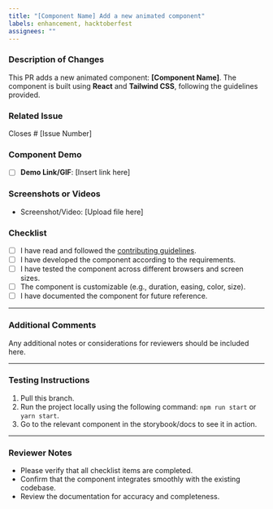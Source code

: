 ```yaml
---
title: "[Component Name] Add a new animated component"
labels: enhancement, hacktoberfest
assignees: ""
---
```


### **Description of Changes**

<!-- Provide a detailed description of what your PR accomplishes. -->

This PR adds a new animated component: **[Component Name]**. The component is built using **React** and **Tailwind CSS**, following the guidelines provided.

### **Related Issue**

<!-- Link the issue this PR addresses (if applicable) -->

Closes # [Issue Number]

### **Component Demo**

<!-- Provide a link to a demo or a GIF of the component in action -->

- [ ] **Demo Link/GIF**: [Insert link here]

### **Screenshots or Videos**

<!-- If applicable, include screenshots or a video of the component in action. -->

- Screenshot/Video: [Upload file here]

### **Checklist**

<!-- Ensure all of these tasks are complete before submitting your PR. -->

- [ ] I have read and followed the [contributing guidelines](https://www.mage-ui.design/docs/contributing).
- [ ] I have developed the component according to the requirements.
- [ ] I have tested the component across different browsers and screen sizes.
- [ ] The component is customizable (e.g., duration, easing, color, size).
- [ ] I have documented the component for future reference.

---

### **Additional Comments**

<!-- Add any other context or information you feel is necessary. -->

Any additional notes or considerations for reviewers should be included here.

---

### **Testing Instructions**

<!-- Provide instructions on how to test your component locally. -->

1. Pull this branch.
2. Run the project locally using the following command: `npm run start` or `yarn start`.
3. Go to the relevant component in the storybook/docs to see it in action.

---

### **Reviewer Notes**

- Please verify that all checklist items are completed.
- Confirm that the component integrates smoothly with the existing codebase.
- Review the documentation for accuracy and completeness.
